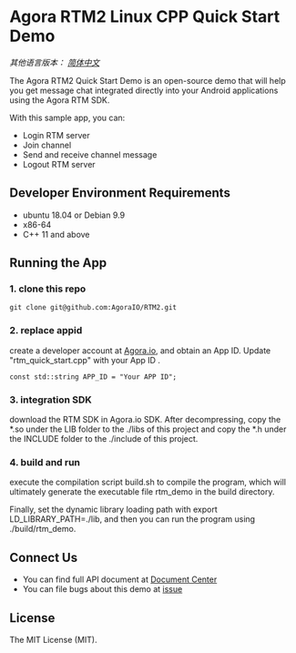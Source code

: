 # Agora RTM2 Linux CPP Quick Start Demo

*其他语言版本： [简体中文](README.zh.md)*

The Agora RTM2 Quick Start  Demo is an open-source demo that will help you get message chat integrated directly into your Android applications using the Agora RTM SDK.

With this sample app, you can:

- Login RTM server
- Join channel
- Send and receive channel message
- Logout RTM server

## Developer Environment Requirements

- ubuntu 18.04 or Debian 9.9
- x86-64
- C++ 11 and above

## Running the App

### 1. clone this repo
```
git clone git@github.com:AgoraIO/RTM2.git
```

### 2. replace appid 

create a developer account at [Agora.io](https://dashboard.agora.io/signin/), and obtain an App ID.
Update "rtm_quick_start.cpp" with your App ID .

```
const std::string APP_ID = "Your APP ID";
```

### 3. integration SDK

download the RTM SDK in Agora.io SDK. After decompressing, copy the *.so under the LIB folder to the ./libs of this project and copy the *.h under the INCLUDE folder to the ./include of this project.

### 4. build and run

execute the compilation script build.sh to compile the program, which will ultimately generate the executable file rtm_demo in the build directory.

Finally, set the dynamic library loading path with export LD_LIBRARY_PATH=./lib, and then you can run the program using ./build/rtm_demo.


## Connect Us

- You can find full API document at [Document Center](https://docs.agora.io/en/signaling/overview/product-overview)
- You can file bugs about this demo at [issue](https://github.com/AgoraIO/RTM2/issues)

## License

The MIT License (MIT).